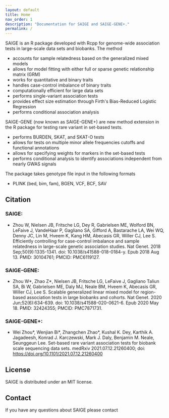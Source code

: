 ```yaml
---
layout: default
title: Home
nav_order: 1
description: "Documentation for SAIGE and SAIGE-GENE+."
permalink: /
---
```


SAIGE is an R package developed with Rcpp for genome-wide association tests in large-scale data sets and biobanks. The method

- accounts for sample relatedness based on the generalized mixed models
- allows for model fitting with either full or sparse genetic relationship matrix (GRM)
- works for quantitative and binary traits
- handles case-control imbalance of binary traits
- computationally efficient for large data sets
- performs single-variant association tests
- provides effect size estimation through Firth's Bias-Reduced Logistic Regression
- performs conditional association analysis

SAIGE-GENE (now known as SAIGE-GENE+) are new method extension in the R package for testing rare variant in set-based tests.
- performs BURDEN, SKAT, and SKAT-O tests
- allows for tests on multiple minor allele frequencies cutoffs and functional annotations
- allows for specifying weights for markers in the set-based tests
- performs conditional analysis to identify associations independent from nearly GWAS signals


The package takes genotype file input in the following formats
- PLINK (bed, bim, fam), BGEN, VCF, BCF, SAV

## Citation

### SAIGE:
- Zhou W, Nielsen JB, Fritsche LG, Dey R, Gabrielsen ME, Wolford BN, LeFaive J, VandeHaar P, Gagliano SA, Gifford A, Bastarache LA, Wei WQ, Denny JC, Lin M, Hveem K, Kang HM, Abecasis GR, Willer CJ, Lee S. Efficiently controlling for case-control imbalance and sample relatedness in large-scale genetic association studies. Nat Genet. 2018 Sep;50(9):1335-1341. doi: 10.1038/s41588-018-0184-y. Epub 2018 Aug 13. PMID: 30104761; PMCID: PMC6119127.

### SAIGE-GENE:
- Zhou W*, Zhao Z*, Nielsen JB, Fritsche LG, LeFaive J, Gagliano Taliun SA, Bi W, Gabrielsen ME, Daly MJ, Neale BM, Hveem K, Abecasis GR, Willer CJ, Lee S. Scalable generalized linear mixed model for region-based association tests in large biobanks and cohorts. Nat Genet. 2020 Jun;52(6):634-639. doi: 10.1038/s41588-020-0621-6. Epub 2020 May 18. PMID: 32424355; PMCID: PMC7871731.

### SAIGE-GENE+:
- Wei Zhou\*, Wenjian Bi\*, Zhangchen Zhao\*, Kushal K. Dey, Karthik A. Jagadeesh, Konrad J. Karczewski, Mark J. Daly, Benjamin M. Neale, Seunggeun Lee. Set-based rare variant association tests for biobank scale sequencing data sets. medRxiv 2021.07.12.21260400; doi: https://doi.org/10.1101/2021.07.12.21260400 

## License
SAIGE is distributed under an MIT license.


## Contact
If you have any questions about SAIGE please contact
